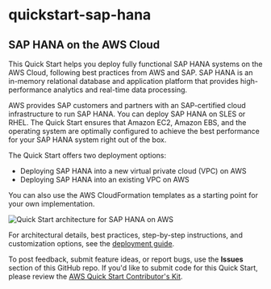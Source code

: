 # quickstart-sap-hana
## SAP HANA on the AWS Cloud

This Quick Start helps you deploy fully functional SAP HANA systems on the AWS Cloud, following best practices from AWS and SAP. 
SAP HANA is an in-memory relational database and application platform that provides high-performance analytics and real-time data 
processing.

AWS provides SAP customers and partners with an SAP-certified cloud infrastructure to run SAP HANA. 
You can deploy SAP HANA on SLES or RHEL.
The Quick Start ensures that Amazon EC2, Amazon EBS, and the operating system are optimally configured to achieve the 
best performance for your SAP HANA system right out of the box.

The Quick Start offers two deployment options:

- Deploying SAP HANA into a new virtual private cloud (VPC) on AWS
- Deploying SAP HANA into an existing VPC on AWS

You can also use the AWS CloudFormation templates as a starting point for your own implementation.

![Quick Start architecture for SAP HANA on AWS](https://d0.awsstatic.com/partner-network/QuickStart/datasheets/sap-on-aws-architecture-single-node.png)

For architectural details, best practices, step-by-step instructions, and customization options, see the 
[deployment guide](https://fwd.aws/dvDvB).

To post feedback, submit feature ideas, or report bugs, use the **Issues** section of this GitHub repo.
If you'd like to submit code for this Quick Start, please review the [AWS Quick Start Contributor's Kit](https://aws-quickstart.github.io/). 
